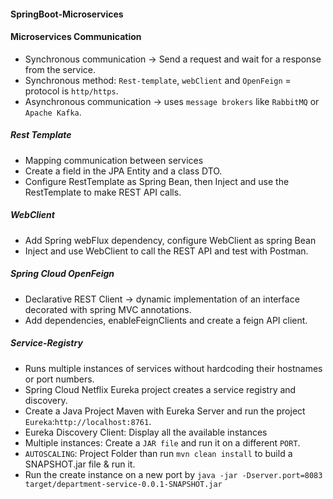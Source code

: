 #### SpringBoot-Microservices

#### Microservices Communication
- Synchronous communication -> Send a request and wait for a response from the service.
- Synchronous method: `Rest-template`, `webClient` and `OpenFeign` =  protocol is `http/https`.
- Asynchronous communication -> uses `message brokers` like `RabbitMQ` or `Apache Kafka`.
##### Rest Template
- Mapping communication between services
- Create a field in the JPA Entity and a class DTO.
- Configure RestTemplate as Spring Bean, then Inject and use the RestTemplate to make REST API calls.
##### WebClient
- Add Spring webFlux dependency, configure WebClient as spring Bean
- Inject and use WebClient to call the REST API and test with Postman.
##### Spring Cloud OpenFeign
- Declarative REST Client -> dynamic implementation of an interface decorated with spring MVC annotations.
- Add dependencies, enableFeignClients and create a feign API client.
##### Service-Registry 
- Runs multiple instances of services without hardcoding their hostnames or port numbers.
- Spring Cloud Netflix Eureka project creates a service registry and discovery.
- Create a Java Project Maven with Eureka Server and run the project `Eureka`:`http://localhost:8761`.
- Eureka Discovery Client: Display all the available instances 
- Multiple instances: Create a `JAR file` and run it on a different `PORT`.
- `AUTOSCALING`: Project Folder than run `mvn clean install` to build a SNAPSHOT.jar file & run it.  
- Run the create instance on a new port by `java -jar -Dserver.port=8083 target/department-service-0.0.1-SNAPSHOT.jar `